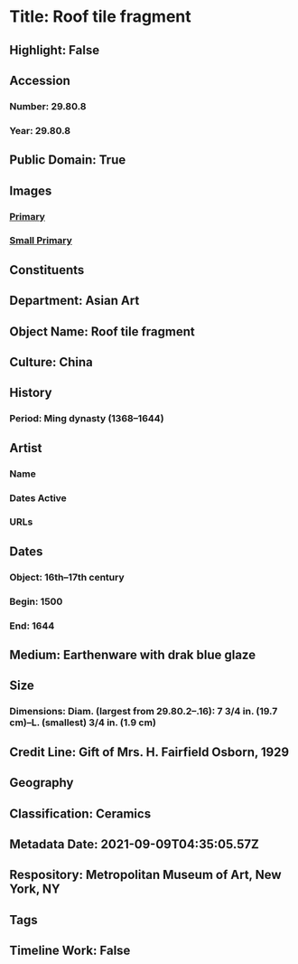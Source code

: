 # Title: Roof tile fragment
## Highlight: False
## Accession
### Number: 29.80.8
### Year: 29.80.8
## Public Domain: True
## Images
### [Primary](https://images.metmuseum.org/CRDImages/as/original/73677.jpg)
### [Small Primary](https://images.metmuseum.org/CRDImages/as/web-large/73677.jpg)
## Constituents
## Department: Asian Art
## Object Name: Roof tile fragment
## Culture: China
## History
### Period: Ming dynasty (1368–1644)
## Artist
### Name
### Dates Active
### URLs
## Dates
### Object: 16th–17th century
### Begin: 1500
### End: 1644
## Medium: Earthenware with drak blue glaze
## Size
### Dimensions: Diam. (largest from 29.80.2–.16):  7 3/4 in. (19.7 cm)–L. (smallest) 3/4 in. (1.9 cm)
## Credit Line: Gift of Mrs. H. Fairfield Osborn, 1929
## Geography
## Classification: Ceramics
## Metadata Date: 2021-09-09T04:35:05.57Z
## Respository: Metropolitan Museum of Art, New York, NY
## Tags
## Timeline Work: False